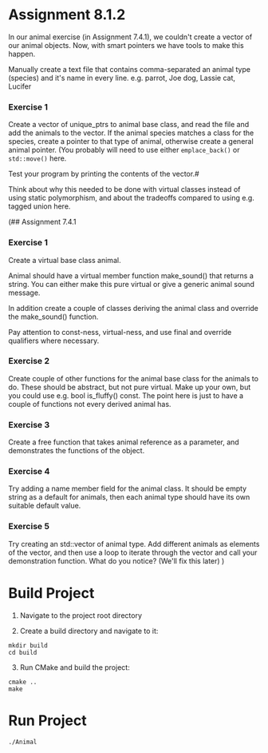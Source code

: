 # Assignment 8.1.2

In our animal exercise (in Assignment 7.4.1), we couldn't create a vector of our animal objects.  Now, with smart pointers we have tools to make this happen.

Manually create a text file that contains comma-separated an animal type (species) and it's name in every line.  e.g.
parrot, Joe
dog, Lassie
cat, Lucifer

### Exercise 1

Create a vector of unique_ptrs to animal base class, and read the file and add the animals to the vector.  If the animal species matches a class for the species, create a pointer to that type of animal, otherwise create a general animal pointer.  (You probably will need to use either `emplace_back()` or `std::move()` here.

Test your program by printing the contents of the vector.#

Think about why this needed to be done with virtual classes instead of using static polymorphism, and about the tradeoffs compared to using e.g. tagged union here.

(## Assignment 7.4.1

### Exercise 1

Create a virtual base class animal.

Animal should have a virtual member function make_sound() that returns a string.   You can either make this pure virtual or give a generic animal sound message.

In addition create a couple of classes deriving the animal class and override the make_sound() function.

Pay attention to const-ness, virtual-ness, and use final and override qualifiers where necessary.

### Exercise 2

Create couple of other functions for the animal base class for the animals to do.  These should be abstract, but not pure virtual.  Make up your own, but you could use e.g. bool is_fluffy() const.  The point here is just to have a couple of functions not every derived animal has.

### Exercise 3

Create a free function that takes animal reference as a parameter, and demonstrates the functions of the object.

### Exercise 4

Try adding a name member field for the animal class.  It should be empty string as a default for animals, then each animal type should have its own suitable default value.

### Exercise 5

Try creating an std::vector of animal type.  Add different animals as elements of the vector, and then use a loop to iterate through the vector and call your demonstration function.  What do you notice?  (We'll fix this later) ) 

# Build Project

1. Navigate to the project root directory

2. Create a build directory and navigate to it:

```shell
mkdir build
cd build
```

3. Run CMake and build the project:

```shell
cmake ..
make
```

# Run Project

```shell 
./Animal
```
